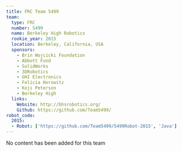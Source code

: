 ```yaml
---
title: FRC Team 5499
team:
  type: FRC
  number: 5499
  name: Berkeley High Robotics
  rookie_year: 2015
  location: Berkeley, California, USA
  sponsors:
    - Brin Wojcicki Foundation
    - Abbott Fund
    - SolidWorks
    - 3DRobotics
    - GHI Electronics
    - Felicia Horowitz
    - Koji Peterson
    - Berkeley High
  links:
    Website: http://bhsrobotics.org/
    Github: https://github.com/Team5499/
robot_code:
  2015:
  - Robot: ['https://github.com/Team5499/5499Robot-2015', 'Java']
---
```

No content has been added for this team